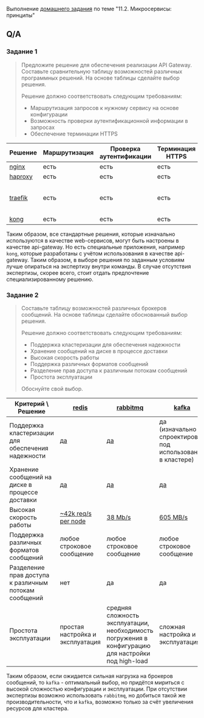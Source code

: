 Выполнение [домашнего задания](https://github.com/netology-code/devkub-homeworks/blob/main/11-microservices-02-principles.md)
по теме "11.2. Микросервисы: принципы"

## Q/A

### Задание 1

> Предложите решение для обеспечения реализации API Gateway.
> Составьте сравнительную таблицу возможностей различных программных решений. На основе таблицы сделайте выбор решения.
> 
> Решение должно соответствовать следующим требованиям:
> - Маршрутизация запросов к нужному сервису на основе конфигурации
> - Возможность проверки аутентификационной информации в запросах
> - Обеспечение терминации HTTPS

| Решение                                        | Маршрутизация | Проверка аутентификации | Терминация HTTPS | Конфигурация                                                                        |
|------------------------------------------------|---------------|-------------------------|------------------|-------------------------------------------------------------------------------------|
| [nginx](https://nginx.org/ru/)                 | есть          | есть                    | есть             | [ссылка](https://www.nginx.com/blog/deploying-nginx-plus-as-an-api-gateway-part-1/) |
| [haproxy](http://www.haproxy.org/)             | есть          | есть                    | есть             | [ссылка](https://www.haproxy.com/blog/using-haproxy-as-an-api-gateway-part-1/)      |
| [traefik](https://doc.traefik.io/traefik/)     | есть          | есть                    | есть             | нет готовых примеров в открытом доступе                                             |
| [kong](https://docs.konghq.com/gateway/3.0.x/) | есть          | есть                    | есть             | [ссылка](https://konghq.com/blog/kong-gateway-tutorial)                             |

Таким образом, все стандартные решения, которые изначально используются в качестве web-сервисов, могут быть настроены в качестве api-gateway.
Но есть специальные приложения, например `kong`, которые разработаны с учётом использования в качестве api-gateway.
Таким образом, в выборе решения по заданным условиям лучше опираться на экспертизу внутри команды.
В случае отсутствия экспертизы, скорее всего, стоит отдать предпочтение специализированному решению.

### Задание 2


> Составьте таблицу возможностей различных брокеров сообщений.
> На основе таблицы сделайте обоснованный выбор решения.
> 
> Решение должно соответствовать следующим требованиям:
> - Поддержка кластеризации для обеспечения надежности
> - Хранение сообщений на диске в процессе доставки
> - Высокая скорость работы
> - Поддержка различных форматов сообщений
> - Разделение прав доступа к различным потокам сообщений
> - Простота эксплуатации
> 
> Обоснуйте свой выбор.

| Критерий \ Решение                                    | [redis](https://redis.io/)                                                               | [rabbitmq](https://www.rabbitmq.com/)                                                               | [kafka](https://kafka.apache.org/)                                              | 
|-------------------------------------------------------|------------------------------------------------------------------------------------------|-----------------------------------------------------------------------------------------------------|---------------------------------------------------------------------------------|
| Поддержка кластеризации для обеспечения надежности    | [да](https://redis.io/docs/manual/scaling/)                                              | [да](https://www.rabbitmq.com/clustering.html)                                                      | да (изначально спроектирован под использование в кластере)                      |
| Хранение сообщений на диске в процессе доставки       | [да](https://redis.io/docs/manual/persistence/)                                          | [да](https://www.rabbitmq.com/persistence-conf.html)                                                | [да](https://developer.ibm.com/articles/how-persistence-works-in-apache-kafka/) |
| Высокая скорость работы                               | [~42k req/s per node](https://facsiaginsa.com/redis/comparing-redis-persistence-options) | [38 Mb/s](https://www.confluent.io/blog/kafka-fastest-messaging-system/)                            | [605 MB/s](https://www.confluent.io/blog/kafka-fastest-messaging-system/)       |
| Поддержка различных форматов сообщений                | любое строковое сообщение                                                                | любое строковое сообщение                                                                           | любое строковое сообщение                                                       |
| Разделение прав доступа к различным потокам сообщений | нет                                                                                      | да                                                                                                  | да                                                                              |
| Простота эксплуатации                                 | простая настройка и эксплуатация                                                         | средняя сложность эксплуатации, необходимость погружения в конфигурацию для настройки под high-load | сложная настройка и эксплуатация                                                |

Таким образом, если ожидается сильная нагрузка на брокеров сообщений, то `kafka` - оптимальный выбор, но придётся мириться
с высокой сложностью конфигурации и эксплуатации. При отсутствии экспертизы возможно использовать `rabbitmq`,
но добиться такой же производительности, что и `kafka`, возможно только за счёт увеличения ресурсов для кластера.
